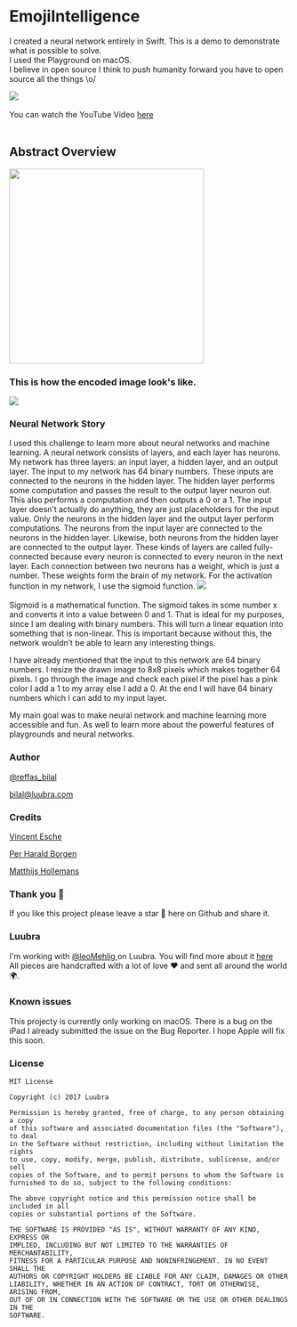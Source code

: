 # EmojiIntelligence 

I created a neural network entirely in Swift. This is a demo to demonstrate what is possible to solve.
<br>
I used the Playground on macOS. 
<br>
I believe in open source I think to push humanity forward you have to open source all the things \o/

![](http://i.imgur.com/qhweGhT.gif)
<br>
<br>
You can watch the YouTube Video [here](https://www.youtube.com/watch?v=T9pplv7cZ7k)
<br>
<br>

## Abstract Overview

<img src="http://i.imgur.com/qVKMBym.png" width="350">

### This is how the encoded image look's like. 

![](http://imgur.com/3iRGrFv.png)

### Neural Network Story

I used this challenge to learn more about neural networks and machine learning.
A neural network consists of layers, and each layer has neurons. My network has three layers: an input layer, a hidden layer, and an output layer.
The input to my network has 64 binary numbers. These inputs are connected to the neurons in the hidden layer. The hidden layer performs some computation and passes the result to the output layer neuron out. This also performs a computation and then outputs a 0 or a 1. The input layer doesn’t actually do anything, they are just placeholders for the input value. Only the neurons in the hidden layer and the output layer perform computations.  The neurons from the input layer are connected to   the neurons in the hidden layer. Likewise, both neurons from the hidden layer are connected to the output layer. These kinds of layers are called fully-connected because every neuron is connected to every neuron in the next layer. Each connection between two neurons has a weight, which is just a number. These weights form the brain of my network. For the activation function in my network, I use the sigmoid function. ![](http://i.imgur.com/Xrhx1wl.png)<br><br>
Sigmoid is a mathematical function. The sigmoid takes in some number x and converts it into a value between 0 and 1. That is ideal for my purposes, since I am dealing with binary numbers.
This will turn a linear equation into something that is non-linear. This is important because without this, the network wouldn’t be able to learn any interesting things. 

I have already mentioned that the input to this network are 64 binary numbers. I resize the drawn image to 8x8 pixels which makes together 64 pixels. I go through the image and check each pixel if the pixel has a pink color I add a 1 to my array else I add a 0. At the end I will have 64 binary numbers which I can add to my input layer. 

My main goal was to make neural network and machine learning more accessible and fun. As well to learn more about the powerful features of playgrounds and neural networks. 

### Author

  [@reffas_bilal](https://twitter.com/Reffas_Bilal)
  
  [bilal@luubra.com]()
  

### Credits
  [Vincent Esche](https://twitter.com/regexident)
  
  [Per Harald Borgen](https://medium.com/learning-new-stuff/how-to-learn-neural-networks-758b78f2736e)
  
  [Matthijs Hollemans](http://machinethink.net/blog/the-hello-world-of-neural-networks/)

### Thank you 🎉

  If you like this project please leave a star 🌟 here on Github and share it.
  
### Luubra

  I'm working with [@leoMehlig ](https://twitter.com/leoMehlig) on Luubra. You will find more about it                    [here](https://www.luubra.com)
  <br>
  All pieces are handcrafted with a lot of love ❤️ and sent all around the world 🌍. 
  
### Known issues
  This projecty is currently only working on macOS. There is a bug on the iPad I already submitted the issue on the Bug Reporter. 
  I hope Apple will fix this soon.

### License

```
MIT License

Copyright (c) 2017 Luubra

Permission is hereby granted, free of charge, to any person obtaining a copy
of this software and associated documentation files (the "Software"), to deal
in the Software without restriction, including without limitation the rights
to use, copy, modify, merge, publish, distribute, sublicense, and/or sell
copies of the Software, and to permit persons to whom the Software is
furnished to do so, subject to the following conditions:

The above copyright notice and this permission notice shall be included in all
copies or substantial portions of the Software.

THE SOFTWARE IS PROVIDED "AS IS", WITHOUT WARRANTY OF ANY KIND, EXPRESS OR
IMPLIED, INCLUDING BUT NOT LIMITED TO THE WARRANTIES OF MERCHANTABILITY,
FITNESS FOR A PARTICULAR PURPOSE AND NONINFRINGEMENT. IN NO EVENT SHALL THE
AUTHORS OR COPYRIGHT HOLDERS BE LIABLE FOR ANY CLAIM, DAMAGES OR OTHER
LIABILITY, WHETHER IN AN ACTION OF CONTRACT, TORT OR OTHERWISE, ARISING FROM,
OUT OF OR IN CONNECTION WITH THE SOFTWARE OR THE USE OR OTHER DEALINGS IN THE
SOFTWARE.
```
